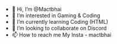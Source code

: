 - 👋 Hi, I’m @Mactbhai
- 👀 I’m interested in Gaming & Coding
- 🌱 I’m currently learning Coding (HTML)
- 💞️ I’m looking to collaborate on Discord
- 📫 How to reach me My Insta - mactbhai

<!---
Mactbhai/Mactbhai is a ✨ special ✨ repository because its `README.md` (this file) appears on your GitHub profile.
You can click the Preview link to take a look at your changes.
--->
